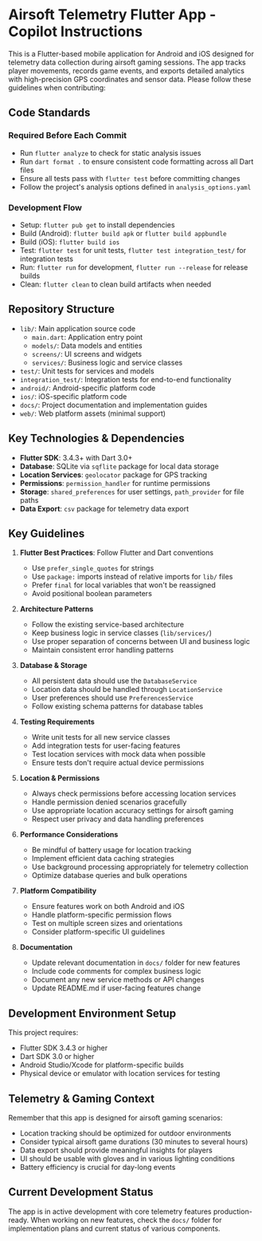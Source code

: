 # Airsoft Telemetry Flutter App - Copilot Instructions

This is a Flutter-based mobile application for Android and iOS designed for telemetry data collection during airsoft gaming sessions. The app tracks player movements, records game events, and exports detailed analytics with high-precision GPS coordinates and sensor data. Please follow these guidelines when contributing:

## Code Standards

### Required Before Each Commit
- Run `flutter analyze` to check for static analysis issues
- Run `dart format .` to ensure consistent code formatting across all Dart files
- Ensure all tests pass with `flutter test` before committing changes
- Follow the project's analysis options defined in `analysis_options.yaml`

### Development Flow
- Setup: `flutter pub get` to install dependencies
- Build (Android): `flutter build apk` or `flutter build appbundle`
- Build (iOS): `flutter build ios`
- Test: `flutter test` for unit tests, `flutter test integration_test/` for integration tests
- Run: `flutter run` for development, `flutter run --release` for release builds
- Clean: `flutter clean` to clean build artifacts when needed

## Repository Structure
- `lib/`: Main application source code
  - `main.dart`: Application entry point
  - `models/`: Data models and entities
  - `screens/`: UI screens and widgets
  - `services/`: Business logic and service classes
- `test/`: Unit tests for services and models
- `integration_test/`: Integration tests for end-to-end functionality
- `android/`: Android-specific platform code
- `ios/`: iOS-specific platform code
- `docs/`: Project documentation and implementation guides
- `web/`: Web platform assets (minimal support)

## Key Technologies & Dependencies
- **Flutter SDK**: 3.4.3+ with Dart 3.0+
- **Database**: SQLite via `sqflite` package for local data storage
- **Location Services**: `geolocator` package for GPS tracking
- **Permissions**: `permission_handler` for runtime permissions
- **Storage**: `shared_preferences` for user settings, `path_provider` for file paths
- **Data Export**: `csv` package for telemetry data export

## Key Guidelines

1. **Flutter Best Practices**: Follow Flutter and Dart conventions
   - Use `prefer_single_quotes` for strings
   - Use `package:` imports instead of relative imports for `lib/` files
   - Prefer `final` for local variables that won't be reassigned
   - Avoid positional boolean parameters

2. **Architecture Patterns**
   - Follow the existing service-based architecture
   - Keep business logic in service classes (`lib/services/`)
   - Use proper separation of concerns between UI and business logic
   - Maintain consistent error handling patterns

3. **Database & Storage**
   - All persistent data should use the `DatabaseService` 
   - Location data should be handled through `LocationService`
   - User preferences should use `PreferencesService`
   - Follow existing schema patterns for database tables

4. **Testing Requirements**
   - Write unit tests for all new service classes
   - Add integration tests for user-facing features
   - Test location services with mock data when possible
   - Ensure tests don't require actual device permissions

5. **Location & Permissions**
   - Always check permissions before accessing location services
   - Handle permission denied scenarios gracefully
   - Use appropriate location accuracy settings for airsoft gaming
   - Respect user privacy and data handling preferences

6. **Performance Considerations**
   - Be mindful of battery usage for location tracking
   - Implement efficient data caching strategies
   - Use background processing appropriately for telemetry collection
   - Optimize database queries and bulk operations

7. **Platform Compatibility**
   - Ensure features work on both Android and iOS
   - Handle platform-specific permission flows
   - Test on multiple screen sizes and orientations
   - Consider platform-specific UI guidelines

8. **Documentation**
   - Update relevant documentation in `docs/` folder for new features
   - Include code comments for complex business logic
   - Document any new service methods or API changes
   - Update README.md if user-facing features change

## Development Environment Setup

This project requires:
- Flutter SDK 3.4.3 or higher
- Dart SDK 3.0 or higher
- Android Studio/Xcode for platform-specific builds
- Physical device or emulator with location services for testing

## Telemetry & Gaming Context

Remember that this app is designed for airsoft gaming scenarios:
- Location tracking should be optimized for outdoor environments
- Consider typical airsoft game durations (30 minutes to several hours)
- Data export should provide meaningful insights for players
- UI should be usable with gloves and in various lighting conditions
- Battery efficiency is crucial for day-long events

## Current Development Status

The app is in active development with core telemetry features production-ready. When working on new features, check the `docs/` folder for implementation plans and current status of various components.
